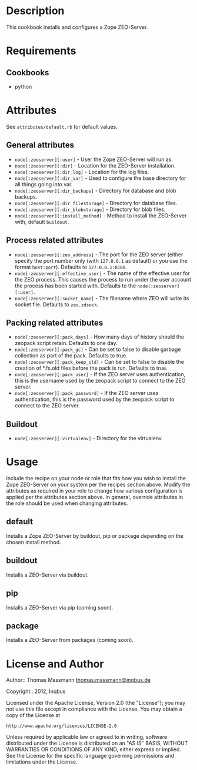Description
===========

This cookbook installs and configures a Zope ZEO-Server.

Requirements
============

Cookbooks
---------

- python


Attributes
==========

See `attributes/default.rb` for default values.

General attributes
------------------

* `node[:zeoserver][:user]` - User the Zope ZEO-Server will run as.
* `node[:zeoserver][:dir]` - Location for the ZEO-Server installation.
* `node[:zeoserver][:dir_log]` - Location for the log files.
* `node[:zeoserver][:dir_var]` - Used to configure the base directory for all things going into var.
* `node[:zeoserver][:dir_backups]` - Directory for database and blob backups.
* `node[:zeoserver][:dir_filestorage]` - Directory for database files.
* `node[:zeoserver][:dir_blobstorage]` - Directory for blob files.
* `node[:zeoserver][:install_method]` - Method to install the ZEO-Server with, default `buildout`.

Process related attributes
--------------------------

* `node[:zeoserver][:zeo_address]` - The port for the ZEO server (either specify the port number only (with `127.0.0.1` as default) or you use the format `host:port`). Defaults to `127.0.0.1:8100`.
* `node[:zeoserver][:effective_user]` - The name of the effective user for the ZEO process. This causes the process to run under the user account the process has been started with. Defaults to the `node[:zeoserver][:user]`.
* `node[:zeoserver][:socket_name]` - The filename where ZEO will write its socket file. Defaults to `zeo.zdsock`.

Packing related attributes
--------------------------

* `node[:zeoserver][:pack_days]` - How many days of history should the zeopack script retain. Defaults to one day.
* `node[:zeoserver][:pack_gc]` - Can be set to false to disable garbage collection as part of the pack. Defaults to true.
* `node[:zeoserver][:pack_keep_old]` - Can be set to false to disable the creation of *.fs.old files before the pack is run. Defaults to true.
* `node[:zeoserver][:pack_user]` - If the ZEO server uses authentication, this is the username used by the zeopack script to connect to the ZEO server.
* `node[:zeoserver][:pack_password]` - If the ZEO server uses authentication, this is the password used by the zeopack script to connect to the ZEO server.


Buildout
--------

* `node[:zeoserver][:virtualenv]` - Directory for the virtualenv.


Usage
=====

Include the recipe on your node or role that fits how you wish to install the Zope ZEO-Server on your system per the recipes section above. Modify the attributes as required in your role to change how various configuration is applied per the attributes section above. In general, override attributes in the role should be used when changing attributes.

default
-------

Installs a Zope ZEO-Server by buildout, pip or package depending on the chosen install method.

buildout
--------

Installs a ZEO-Server via buildout.

pip
---

Installs a ZEO-Server via pip (coming soon).

package
-------

Installs a ZEO-Server from packages (coming soon).


License and Author
==================

Author:: Thomas Massmann <thomas.massmann@inqbus.de>

Copyright:: 2012, Inqbus

Licensed under the Apache License, Version 2.0 (the "License");
you may not use this file except in compliance with the License.
You may obtain a copy of the License at

    http://www.apache.org/licenses/LICENSE-2.0

Unless required by applicable law or agreed to in writing, software
distributed under the License is distributed on an "AS IS" BASIS,
WITHOUT WARRANTIES OR CONDITIONS OF ANY KIND, either express or implied.
See the License for the specific language governing permissions and
limitations under the License.
